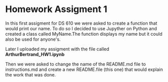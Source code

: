 # Homework Assigment 1 #

In this first assigment for DS 610 we were asked to create a function that would print our name.
To do so I decided to use Jupyther on Python and created a class called MyName.The function displays my name but it could also be used for anyone's. 

Later I uploaded my assigment with the file called __ArthurBertrand_HW1.ipynb__ 


Then we were asked to change the name of the README.md file to instructions.md and create a new README.file (this one) that would explain the work that was done. 
